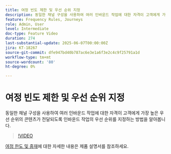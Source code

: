 ```yaml
---
title: 여정 빈도 제한 및 우선 순위 지정
description: 동일한 채널 구성을 사용하여 여러 인바운드 작업에 대한 자격이 고객에게 가장 높은 우선 순위의 콘텐츠가 전달되도록 인바운드 작업의 우선 순위를 지정하는 방법을 알아봅니다.
feature: Frequency Rules, Journeys
role: Admin, User
level: Intermediate
doc-type: Feature Video
duration: 274
last-substantial-update: 2025-06-07T00:00:00Z
jira: KT-18267
source-git-commit: dfe947bd40b787ac6e3e1a6f3e2c4c9f25791a1d
workflow-type: tm+mt
source-wordcount: '80'
ht-degree: 0%

---
```



# 여정 빈도 제한 및 우선 순위 지정

동일한 채널 구성을 사용하여 여러 인바운드 작업에 대한 자격이 고객에게 가장 높은 우선 순위의 콘텐츠가 전달되도록 인바운드 작업의 우선 순위를 지정하는 방법을 알아봅니다.

>[!VIDEO](https://video.tv.adobe.com/v/3435530/?learn=on&enablevpops)

[여정 한도 및 중재](https://experienceleague.adobe.com/ko/docs/journey-optimizer/using/conflict-prioritization/capping-rules/journey-capping)에 대한 자세한 내용은 제품 설명서를 참조하세요.
